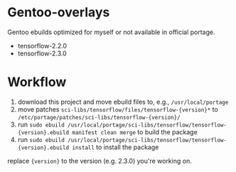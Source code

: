 # Gentoo-overlays

Gentoo ebuilds optimized for myself or not available in official portage.

- tensorflow-2.2.0
- tensorflow-2.3.0

# Workflow

1. download this project and move ebuild files to, e.g., `/usr/local/portage`
2. move patches `sci-libs/tensorflow/files/tensorflow-{version}*` to `/etc/portage/patches/sci-libs/tensorflow-{version}/`
3. run `sudo ebuild /usr/local/portage/sci-libs/tensorflow/tensorflow-{version}.ebuild manifest clean merge` to build the package
4. run `sudo ebuild /usr/local/portage/sci-libs/tensorflow/tensorflow-{version}.ebuild install` to install the package

replace `{version}` to the version (e.g. 2.3.0) you're working on.
